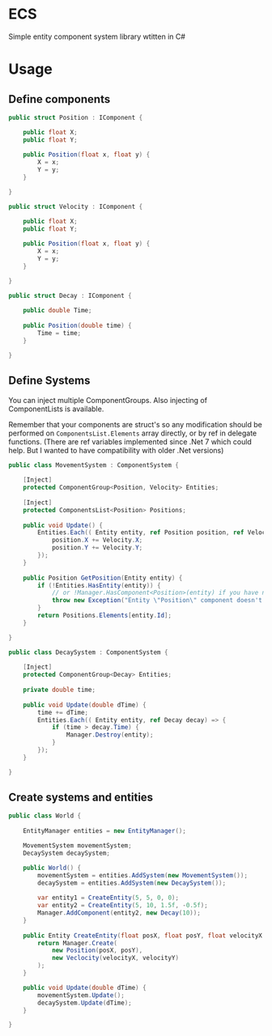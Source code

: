 # ECS
Simple entity component system library wtitten in C#

# Usage

## Define components
```cs
public struct Position : IComponent {

	public float X;
	public float Y;
	
	public Position(float x, float y) {
		X = x;
		Y = y;
	}

}

public struct Velocity : IComponent {

	public float X;
	public float Y;
	
	public Position(float x, float y) {
		X = x;
		Y = y;
	}

}

public struct Decay : IComponent {
	
	public double Time;
	
	public Position(double time) {
		Time = time;
	}

}
```

## Define Systems

You can inject multiple ComponentGroups. Also injecting of ComponentLists is available.

Remember that your components are struct's so any modification should be performed on `ComponentsList.Elements` array directly, or by ref in delegate functions. (There are ref variables implemented since .Net 7 which could help. But I wanted to have compatibility with older .Net versions)
```cs
public class MovementSystem : ComponentSystem {
	
	[Inject]
	protected ComponentGroup<Position, Velocity> Entities;
	
	[Inject]
	protected ComponentsList<Position> Positions;
	
	public void Update() {
		Entities.Each(( Entity entity, ref Position position, ref Velocity velocity) => {
			position.X += Velocity.X;
			position.Y += Velocity.Y;
		});
	}
	
	public Position GetPosition(Entity entity) {
		if (!Entities.HasEntity(entity)) {
			// or !Manager.HasComponent<Position>(entity) if you have no ComponentGroup with that component
			throw new Exception("Entity \"Position\" component doesn't exist");
		}
		return Positions.Elements[entity.Id];
	}

}

public class DecaySystem : ComponentSystem {
	
	[Inject]
	protected ComponentGroup<Decay> Entities;
	
	private double time;
	
	public void Update(double dTime) {
		time += dTime;
		Entities.Each(( Entity entity, ref Decay decay) => {
			if (time > decay.Time) {
				Manager.Destroy(entity);
			}
		});
	}

}
```

## Create systems and entities
```cs
public class World {
	
	EntityManager entities = new EntityManager();

	MovementSystem movementSystem;
	DecaySystem decaySystem;

	public World() {
		movementSystem = entities.AddSystem(new MovementSystem());
		decaySystem = entities.AddSystem(new DecaySystem());
		
		var entity1 = CreateEntity(5, 5, 0, 0);
		var entity2 = CreateEntity(5, 10, 1.5f, -0.5f);
		Manager.AddComponent(entity2, new Decay(10));
	}
	
	public Entity CreateEntity(float posX, float posY, float velocityX = 0, float velocityY = 0) {
		return Manager.Create(
			new Position(posX, posY),
			new Veclocity(velocityX, velocityY)
		);
	}

	public void Update(double dTime) {
		movementSystem.Update();
		decaySystem.Update(dTime);
	}

}
```
